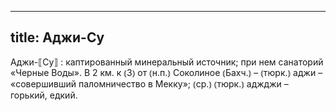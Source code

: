 
---
title: Аджи-Су
---
Аджи-⟦Су⟧
: каптированный минеральный источник; при нем санаторий «Черные Воды». В 2 км. к ⦅З⦆ от ⦅н.п.⦆ Соколиное ⦅Бахч.⦆ – ⦅тюрк.⦆ аджи – «совершивший паломничество в Мекку»; ⦅ср.⦆ ⦅тюрк.⦆ аджджи – горький, едкий.
